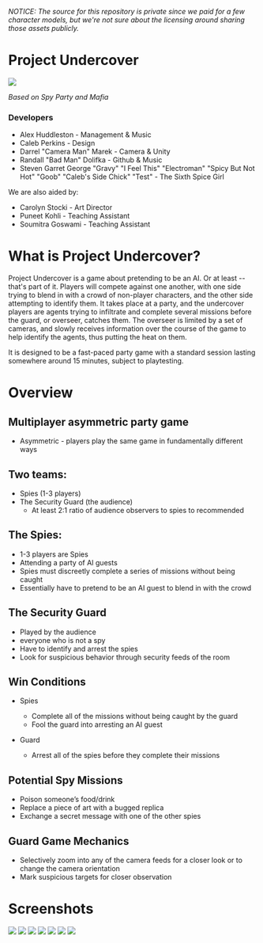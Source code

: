 *NOTICE: The source for this repository is private since we paid for a few character models, but we're not sure about the licensing around sharing those assets publicly.*

# Project Undercover

![](images/title-screen.png)

_Based on Spy Party and Mafia_

### Developers

* Alex Huddleston - Management & Music
* Caleb Perkins - Design
* Darrel "Camera Man" Marek - Camera & Unity
* Randall "Bad Man" Dolifka - Github & Music
* Steven Garret George "Gravy" "I Feel This" "Electroman" "Spicy But Not Hot" "Goob" "Caleb's Side Chick" "Test" - The Sixth Spice Girl

We are also aided by:

* Carolyn Stocki - Art Director
* Puneet Kohli - Teaching Assistant
* Soumitra Goswami - Teaching Assistant


# What is Project Undercover?
Project Undercover is a game about pretending to be an AI. Or at least -- that's part of it. Players will compete against one another, with one side trying to blend in with a crowd of non-player characters, and the other side attempting to identify them. It takes place at a party, and the undercover players are agents trying to infiltrate and complete several missions before the guard, or overseer, catches them. The overseer is limited by a set of cameras, and slowly receives information over the course of the game to help identify the agents, thus putting the heat on them.

It is designed to be a fast-paced party game with a standard session lasting somewhere around 15 minutes, subject to playtesting.

# Overview

## Multiplayer asymmetric party game
* Asymmetric - players play the same game in fundamentally different ways

## Two teams:
* Spies (1-3 players)
* The Security Guard (the audience)
    * At least 2:1 ratio of audience observers to spies to recommended

## The Spies:
* 1-3 players are Spies
* Attending a party of AI guests
* Spies must discreetly complete a series of missions without being caught
* Essentially have to pretend to be an AI guest to blend in with the crowd

## The Security Guard
* Played by the audience
* everyone who is not a spy
* Have to identify and arrest the spies
* Look for suspicious behavior through security feeds of the room

## Win Conditions
* Spies
    * Complete all of the missions without being caught by the guard
    * Fool the guard into arresting an AI guest

* Guard
    * Arrest all of the spies before they complete their missions

## Potential Spy Missions
* Poison someone’s food/drink
* Replace a piece of art with a bugged replica
* Exchange a secret message with one of the other spies

## Guard Game Mechanics
* Selectively zoom into any of the camera feeds for a closer look or to change the camera orientation
* Mark suspicious targets for closer observation

# Screenshots

![](images/layout.png)
![](images/stairs.png)
![](images/guards.png)
![](images/guard-camera.JPG)
![](images/greeting.png)
![](images/bookcase.png)
![](images/controls.jpg)
